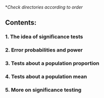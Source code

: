 **Check directories according to order*
## Contents:
### 1. The idea of significance tests
### 2. Error probabilities and power
### 3. Tests about a population proportion
### 4. Tests about a population mean
### 5. More on significance testing
